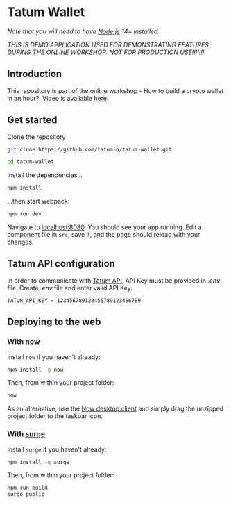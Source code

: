 # Tatum Wallet

*Note that you will need to have [Node.js](https://nodejs.org/en/download/current/) 14+ installed.*

*THIS IS DEMO APPLICATION USED FOR DEMONSTRATING FEATURES DURING THE ONLINE WORKSHOP. NOT FOR PRODUCTION USE!!!!!!!*

## Introduction

This repository is part of the online workshop - How to build a crypto wallet in an hour?. Video is available [here](https://www.youtube.com/watch?v=s3mLvVGM9GQ).

## Get started

Clone the repository

```bash
git clone https://github.com/tatumio/tatum-wallet.git

cd tatum-wallet
```

Install the dependencies...

```bash
npm install
```

...then start webpack:

```bash
npm run dev
```

Navigate to [localhost:8080](http://localhost:8080). You should see your app running. Edit a component file in `src`, save it, and the page should reload with your changes.

## Tatum API configuration

In order to communicate with [Tatum API](https://tatum.io), API Key must be provided in *.env* file. Create *.env* file and enter valid API Key. 
```dotenv
TATUM_API_KEY = 123456789123456789123456789
```


## Deploying to the web

### With [now](https://zeit.co/now)

Install `now` if you haven't already:

```bash
npm install -g now
```

Then, from within your project folder:

```bash
now
```

As an alternative, use the [Now desktop client](https://zeit.co/download) and simply drag the unzipped project folder to the taskbar icon.

### With [surge](https://surge.sh/)

Install `surge` if you haven't already:

```bash
npm install -g surge
```

Then, from within your project folder:

```bash
npm run build
surge public
```
